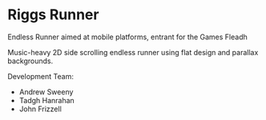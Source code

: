 # Riggs Runner

Endless Runner aimed at mobile platforms, entrant for the Games Fleadh

Music-heavy 2D side scrolling endless runner using flat design and parallax backgrounds.

Development Team:
<ul>
<li>Andrew Sweeny</li>
<li>Tadgh Hanrahan</li>
<li>John Frizzell</li>
</ul>

